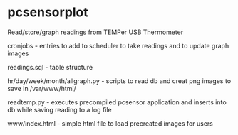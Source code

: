 # pcsensorplot
Read/store/graph readings from TEMPer USB Thermometer

cronjobs - entries to add to scheduler to take readings and to update graph images

readings.sql - table structure

hr/day/week/month/allgraph.py -  scripts to read db and creat png images to save in /var/www/html/

readtemp.py - executes precompiled pcsensor application and inserts into db while saving reading to a log file

www/index.html - simple html file to load precreated images for users
